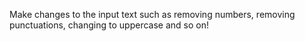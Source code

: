 Make changes to the input text such as removing numbers, removing punctuations, changing to uppercase and so on!
